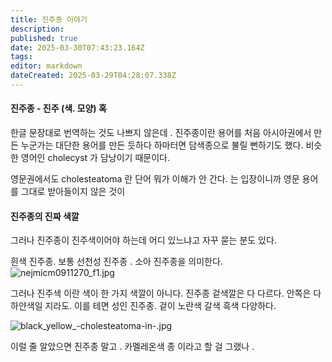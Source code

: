 ```yaml
---
title: 진주종 이야기
description: 
published: true
date: 2025-03-30T07:43:23.164Z
tags: 
editor: markdown
dateCreated: 2025-03-29T04:28:07.338Z
---
```


#### 진주종 - 진주 (색. 모양) 혹 

한글 문장대로 번역하는 것도 나쁘지 않은데 .
진주종이란 용어를 처음 아시아권에서 만든 누군가는 대단한 용어를 만든 듯하다
하마터면 담색종으로 불릴  뻔하기도 했다. 
비슷한 영어인 cholecyst 가 담낭이기 때문이다. 

영문권에서도   cholesteatoma 란 단어 뭐가 이해가 안 간다. 는 입장이니까 영문 용어를 그대로 받아들이지 않은 것이 


#### 진주종의 진짜 색깔 

그러나 진주종이 진주색이어야 하는데 어디 있느냐고 자꾸 묻는 분도 있다. 

흰색 진주종. 보통 선천성 진주종 . 소아 진주종을 의미한다. 
![nejmicm0911270_f1.jpg](/nejmicm0911270_f1.jpg)

<p>


그러나 진주색 이란 색이 한 가지 색깔이 아니다. 진주종 겉색깔은 다 다르다. 안쪽은 다 하얀색일 지라도. 
이를 테면  성인 진주종. 겉이 노란색 갈색 흑색 다양하다. 

![black_yellow_-cholesteatoma-in-.jpg](/black_yellow_-cholesteatoma-in-.jpg)

 이럴 줄 알았으면 진주종 말고 . 카멜레온색 종 이라고 할 걸 그랬나 . 







